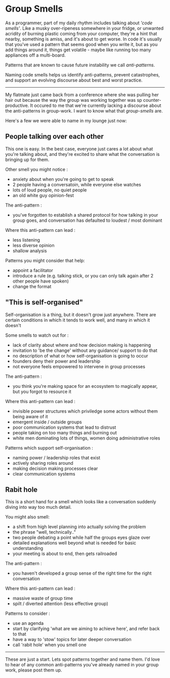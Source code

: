 # Group Smells

As a programmer, part of my daily rhythm includes talking about _'code smells'_.
Like a musky over-ripeness somewhere in your fridge, or unwanted acridity of burning plastic coming from your computer, they're a hint that nearby, something is amiss, and it's about to get worse.
In code it's usually that you've used a pattern that seems good when you write it, but as you add things around it, things get volatile - maybe like running too many appliances off a multi-board.

Patterns that are known to cause future instability we call _anti-patterns_.

Naming code smells helps us identify anti-patterns, prevent catastrophes, and support an evolving discourse about best and worst practice.

---

My flatmate just came back from a conference where she was pulling her hair out because the way the group was working together was sp counter-productive.
It occured to me that we're currently lacking a discourse about the anti-patterns in group-work.
I want to know what that _group-smells_ are. 

Here's a few we were able to name in my lounge just now: 


## People talking over each other

This one is easy.
In the best case, everyone just cares a lot about what you're talking about, and they're excited to share what the conversation is bringing up for them.

Other smell you might notice :
- anxiety about when you're going to get to speak
- 2 people having a conversatoin, while everyone else watches
- lots of loud people, no quiet people
- an old white guy opinion-fest

The anti-pattern :
- you've forgotten to establish a shared protocol for how talking in your group goes, and conversation has defaulted to loudest / most dominant 

Where this anti-pattern can lead :
- less listening
- less diverse opinion 
- shallow analysis

Patterns you might consider that help: 
- appoint a facilitator
- introduce a rule (e.g. talking stick, or you can only talk again after 2 other people have spoken)
- change the format



## "This is self-organised"

Self-organisation is a thing, but it doesn't grow just anywhere.
There are certain conditions in which it tends to work well, and many in which it doesn't

Some smells to watch out for :
- lack of clarity about where and how decision making is happening
- invitation to 'be the change' without any guidance/ support to do that
- no description of what or how self-organisation is going to occur
- founders deny their power and leadership
- not everyone feels empowered to intervene in group processes

The anti-pattern : 
- you think you're making space for an ecosystem to magically appear, but you forgot to resource it 

Where this anti-pattern can lead :
- invisible power structures which priviledge some actors without them being aware of it
- emergent inside / outside groups
- poor communication systems that lead to distrust
- people taking on too many things and burning out
- white men dominating lots of things, women doing administrative roles

Patterns which support self-organisation : 
- naming power / leadership roles that exist
- actively sharing roles around
- making decision making processes clear
- clear communication systems


## Rabit hole

This is a short hand for a smell which looks like a conversation suddenly diving into way too much detail.

You might also smell:
- a shift from high level planning into actually solving the problem
- the phrase "well, technically.."
- two people debating a point while half the groups eyes glaze over
- detailed explanations well beyond what is needed for basic understanding
- your meeting is about to end, then gets railroaded

The anti-pattern :
- you haven't developed a group sense of the right time for the right conversation

Where this anti-pattern can lead :
- massive waste of group time
- spilt / diverted attention (less effective group)

Patterns to consider : 
- use an agenda
- start by clarifying 'what are we aiming to achieve here', and refer back to that
- have a way to 'stow' topics for later deeper conversation
- call 'rabit hole' when you smell one


---

These are just a start.
Lets spot patterns together and name them.
I'd love to hear of any common anti-patterns you've already named in your group work, please post them up.

